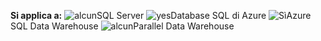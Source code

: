 <Token>**Si applica a:** ![alcun](media/no.png)SQL Server ![yes](media/yes.png)Database SQL di Azure ![Sì](media/yes.png)Azure SQL Data Warehouse ![alcun](media/no.png)Parallel Data Warehouse </Token>

